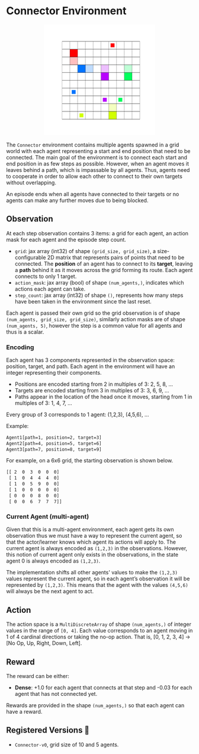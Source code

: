 # Connector Environment

<p align="center">
        <img src="../env_anim/connector.gif" width="300"/>
</p>

The `Connector` environment contains multiple agents spawned in a grid world with each agent
representing a start and end position that need to be connected. The main goal of the environment
is to connect each start and end position in as few steps as possible. However, when an agent moves
it leaves behind a path, which is impassable by all agents. Thus, agents need to cooperate in order
to allow each other to connect to their own targets without overlapping.

An episode ends when all agents have connected to their targets or no agents can make any further
moves due to being blocked.


## Observation
At each step observation contains 3 items: a grid for each agent, an action mask for each agent and
the episode step count.
- `grid`: jax array (int32) of shape `(grid_size, grid_size)`, a size-configurable 2D matrix that
   represents pairs of points that need to be connected. The **position** of an agent has to
   connect to its **target**, leaving a **path** behind it as it moves across the grid forming
   its route. Each agent connects to only 1 target.
- `action_mask`: jax array (bool) of shape `(num_agents,)`, indicates which actions each agent
   can take.
- `step_count`: jax array (int32) of shape `()`, represents how many steps have been taken in
   the environment since the last reset.

Each agent is passed their own grid so the grid observation is of shape
`(num_agents, grid_size, grid_size)`, similarly action masks are of shape `(num_agents, 5)`,
however the step is a common value for all agents and thus is a scalar.

### Encoding
Each agent has 3 components represented in the observation space: position, target, and path. Each
agent in the environment will have an integer representing their components.

- Positions are encoded starting from 2 in multiples of 3: 2, 5, 8, …
- Targets are encoded starting from 3 in multiples of 3: 3, 6, 9, …
- Paths appear in the location of the head once it moves, starting from 1 in
    multiples of 3: 1, 4, 7, …

Every group of 3 corresponds to 1 agent: (1,2,3), (4,5,6), …

Example:
```
Agent1[path=1, position=2, target=3]
Agent2[path=4, position=5, target=6]
Agent3[path=7, position=8, target=9]
```

For example, on a 6x6 grid, the starting observation is shown below.

```
[[ 2  0  3  0  0  0]
 [ 1  0  4  4  4  0]
 [ 1  0  5  9  0  0]
 [ 1  0  0  0  0  0]
 [ 0  0  0  8  0  0]
 [ 0  0  6  7  7  7]]
```

### Current Agent (multi-agent)

Given that this is a multi-agent environment, each agent gets its own observation thus we must
have a way to represent the current agent, so that the actor/learner knows which agent its actions
will apply to. The current agent is always encoded as `(1,2,3)` in the observations. However, this
notion of current agent only exists in the observations, in the state agent 0 is always encoded
as `(1,2,3)`.

The implementation shifts all other agents' values to make the `(1,2,3)` values represent the
current agent, so in each agent’s observation it will be represented by `(1,2,3)`.
This means that the agent with the values `(4,5,6)` will always be the next agent to act.


## Action
The action space is a `MultiDiscreteArray` of shape `(num_agents,)` of integer values in the range
of `[0, 4]`. Each value corresponds to an agent moving in 1 of 4 cardinal directions or taking the
no-op action. That is, [0, 1, 2, 3, 4] -> [No Op, Up, Right, Down, Left].


## Reward
The reward can be either:
- **Dense**: +1.0 for each agent that connects at that step and -0.03 for each agent that has not
connected yet.

Rewards are provided in the shape `(num_agents,)` so that each agent can have a reward.


## Registered Versions 📖
- `Connector-v0`, grid size of 10 and 5 agents.
